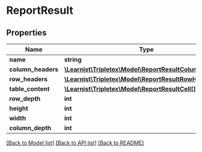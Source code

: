 # ReportResult

## Properties
Name | Type | Description | Notes
------------ | ------------- | ------------- | -------------
**name** | **string** |  | [optional] 
**column_headers** | [**\Learnist\Tripletex\Model\ReportResultColumnHeader[]**](ReportResultColumnHeader.md) |  | [optional] 
**row_headers** | [**\Learnist\Tripletex\Model\ReportResultRowHeader[]**](ReportResultRowHeader.md) |  | [optional] 
**table_content** | [**\Learnist\Tripletex\Model\ReportResultCell[][]**](array.md) |  | [optional] 
**row_depth** | **int** |  | [optional] 
**height** | **int** |  | [optional] 
**width** | **int** |  | [optional] 
**column_depth** | **int** |  | [optional] 

[[Back to Model list]](../../README.md#documentation-for-models) [[Back to API list]](../../README.md#documentation-for-api-endpoints) [[Back to README]](../../README.md)


